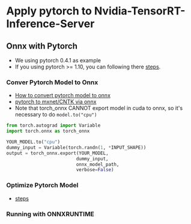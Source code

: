 # Apply pytorch to Nvidia-TensorRT-Inference-Server

## Onnx with Pytorch
+ We using pytorch 0.4.1 as example
+ If you using pytorch >= 1.10, you can following there [steps](https://pytorch.org/tutorials/advanced/super_resolution_with_onnxruntime.html).

### Conver Pytorch Model to Onnx
+ [How to convert pytorch model to onnx](https://pytorch.org/tutorials/advanced/super_resolution_with_onnxruntime.html)
+ [pytorch to mxnet/CNTK via onnx](https://docs.aws.amazon.com/dlami/latest/devguide/tutorial-onnx-pytorch-mxnet.html)
+ Note that torch_onnx CANNOT export model in cuda to onnx, so it's necessary to do ```model.to("cpu")```

```python
from torch.autograd import Variable
import torch.onnx as torch_onnx

YOUR_MODEL.to("cpu")
dummy_input = Variable(torch.randn(1, *INPUT_SHAPE))
output = torch_onnx.export(YOUR_MODEL,
                          dummy_input,
                          onnx_model_path,
                          verbose=False)
```

### Optimize Pytorch Model
+ [steps](https://github.com/onnx/onnx/blob/master/docs/PythonAPIOverview.md#converting-opset-version-of-an-onnx-model)

### Running with ONNXRUNTIME

